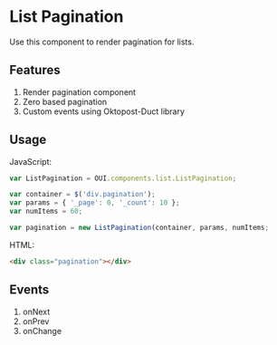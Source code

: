 # List Pagination
Use this component to render pagination for lists.

## Features
1. Render pagination component
2. Zero based pagination
3. Custom events using Oktopost-Duct library

## Usage
JavaScript:

```JavaScript
var ListPagination = OUI.components.list.ListPagination;

var container = $('div.pagination');
var params = { '_page': 0, '_count': 10 };
var numItems = 60;

var pagination = new ListPagination(container, params, numItems;
```

HTML:
```HTML
<div class="pagination"></div>
```

## Events
1. onNext
2. onPrev
3. onChange